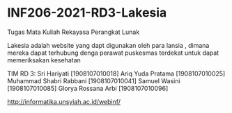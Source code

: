 # INF206-2021-RD3-Lakesia

Tugas Mata Kuliah Rekayasa Perangkat Lunak


Lakesia adalah website yang dapt digunakan oleh para lansia , dimana mereka dapat terhubung denga perawat puskesmas terdekat untuk dapat memeriksakan kesehatan


TIM RD 3:
Sri Hariyati [1908107010018]
Ariq Yuda Pratama [1908107010025]
Muhammad Shabri Rabbani [1908107010041]
Samuel Wasini [1908107010085]
Glorya Rossana Arbi [1908107010096]




http://informatika.unsyiah.ac.id/webinf/
